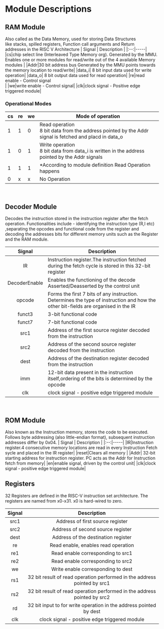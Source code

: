 # Module Descriptions #

## RAM Module ##
Also called as the Data Memory, used for storing Data Structures <br/> like stacks, spilled registers, Function
call arguments and Return <br/>addresses in the RISC V Architecture
| Signal | Description |
|:--:|-----|
|cs|chip select line (Interleaved Type Memory org). Generated by the MMU. Enables one or more modules for read/write out of the 4 available Memory modules |
|Addr|30 bit address bus Generated by the MMU points towards the  memory location to read/write|
|data_i| 8 bit input data used for write operation|
|data_o| 8 bit output data used for read operation| 
|re|read enable - Control signal <br/>|
|we|write enable - Control signal|
|clk|clock signal - Positive edge triggered module|
### Operational Modes ###
|cs|re|we|Mode of operation|
|---|---|---|---|
|1|1|0|Read operation<br/>8 bit data from the address pointed by the Addr signal is fetched and placd in data_o|
|1|0|1|Write operation<br/>8 bit data from data_i is written in the address pointed by the Addr signals
|1|1|1| *According to module definition Read Operation happens|
|0|x|x| No Operation|
<br/>

## Decoder Module ##
Decodes the instruction stored in the instruction register after the fetch operation. Functionalities include - identifying the instruction type (R,I etc) ,separating the opcodes and functional code from the register and decoding the addresses bits for different memory units such as the Register and the RAM module. 

| Signal | Description |
|:--:|-----|
|IR|Instruction register.The instruction fetched during the fetch cycle is stored in this 32-bit register|
|DecoderEnable|Enables the functioning of the decode Asserted/Deasserted by the control unit|
|opcode|Forms the first 7 bits of any instruction. Determines the type of instruction and how the other bit-fields are organised in the IR|
|funct3|3-bit functional code |
|funct7|7-bit functional code|
|src1|Address of the first source register decoded from the instruction|
|src2|Address of the second source register decoded from the instruction|
|dest|Address of the destination register decoded from the instruction|
|imm|12-bit data present in the instruction itself,ordering of the bits is determined by the opcode|
|clk|clock signal - positive edge triggered module|
<br/>

## ROM Module ##
Also known as the Instruction memory, stores the code to be executed. Follows byte addressing (also little-endian format), subsequent instruction addresses differ by 0x04.
| Signal | Description |
|:--:|-----|
|IR|Instruction register.4 consecutive memory locations are read in every Instruction Fetch sycle and placed in the IR register|
|reset|Clears all memory |
|Addr| 32-bit starting address for instruction register. PC acts as the Addr for Instruction fetch from memory|
|en|enable signal, driven by the control unit|
|clk|clock signal - positive edge triggered module|

## Registers ##
32 Registers are defined in the RISC-V instruction set architecture. The registers are named from x0-x31. x0 is hard-wired to zero.

|Signal | Description|
|:---:|:---:|
|src1|Address of first source register|
|src2|Address of second source register|
|dest|Address of the destination register|
|re|Read enable, enables read operation|
|re1|Read enable corresponding to src1|
|re2|Read enable corresponding to src2|
|we|Write enable corresponding to dest|
|rs1|32 bit result of read operation performed in the address pointed by src1|
|rs2|32 bit result of read operation performed in the address pointed by src2|
|rd|32 bit input to for write operation in the address pointed by dest|
|clk|clock signal - positive edge triggered module|